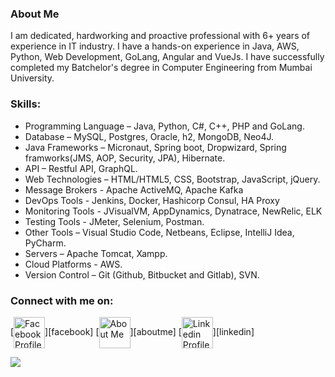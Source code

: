 ### About Me

I am dedicated, hardworking and proactive professional with 6+ years of experience in IT industry. I have a hands-on experience in Java, AWS, Python, Web Development, GoLang, Angular and VueJs. I have successfully completed my Batchelor's degree in Computer Engineering from Mumbai University.
### Skills:

<!-- UL -->
* Programming Language – Java, Python, C#, C++, PHP and GoLang.
* Database – MySQL, Postgres, Oracle, h2, MongoDB, Neo4J.
* Java Frameworks – Micronaut, Spring boot, Dropwizard, Spring framworks(JMS, AOP, Security, JPA), Hibernate.
* API – Restful API, GraphQL.
* Web Technologies – HTML/HTML5, CSS, Bootstrap, JavaScript, jQuery.
* Message Brokers - Apache ActiveMQ, Apache Kafka 
* DevOps Tools - Jenkins, Docker, Hashicorp Consul, HA Proxy
* Monitoring Tools - JVisualVM, AppDynamics, Dynatrace, NewRelic, ELK
* Testing Tools - JMeter, Selenium, Postman.
* Other Tools – Visual Studio Code, Netbeans, Eclipse, IntelliJ Idea, PyCharm.
* Servers – Apache Tomcat, Xampp.
* Cloud Platforms - AWS.
* Version Control – Git (Github, Bitbucket and Gitlab), SVN.

### Connect with me on:

[<img align='center' margin = '150px'  alt="Facebook Profile" width="50px" src="https://cdn.jsdelivr.net/npm/simple-icons@v3/icons/facebook.svg" />][facebook] [<img align='center' margin = '150px'  alt="About Me" width="50px" src="https://cdn.jsdelivr.net/npm/simple-icons@v3/icons/about-dot-me.svg" />][aboutme]
[<img align='center' margin = '150px' alt="Linkedin Profile" width="50px" src="https://cdn.jsdelivr.net/npm/simple-icons@v3/icons/linkedin.svg" />][linkedin] 

<!-- [linkedin]: https://www.linkedin.com/in/acpavnish/
[facebook]: https://www.facebook.com/acp.avnish
[aboutme]: https://avnishchoudhary.com/ -->


![](https://komarev.com/ghpvc/?username=avnish-choudhary&color=green)
